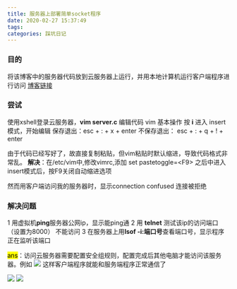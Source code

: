 ```yaml
---
title: 服务器上部署简单socket程序
date: 2020-02-27 15:37:49
tags: 
categories: 踩坑日记
---
```

<meta name="referrer" content="no-referrer" />


### 目的
将该博客中的服务器代码放到云服务器上运行，并用本地计算机运行客户端程序进行访问
[博客链接](https://blog.csdn.net/freedom1523646952/article/details/104336708)

### 尝试
使用xshell登录云服务器，**vim server.c** 编辑代码
vim 基本操作 
按 **i**  进入 insert模式，开始编辑
保存退出：esc + : + x + enter
不保存退出： esc + : + q  + ! + enter

由于代码已经写好了，故直接复制粘贴，但vim粘贴时默认缩进，导致代码格式非常乱。
**解决**：在/etc/vim中,修改vimrc,添加 set pastetoggle=\<F9>
之后中进入insert模式后，按F9关闭自动缩进选项

然而用客户端访问我的服务器时，显示connection confused
连接被拒绝

### 解决问题
1 用虚拟机**ping**服务器公网ip，显示能ping通
2 用 **telnet** 测试该ip的访问端口（设置为8000） 不能访问
3 在服务器上用**lsof -i:端口号**查看端口号，显示程序正在监听该端口

<mark>ans</mark>：访问云服务器需要配置安全组规则，配置完成后其他电脑才能访问该服务器。例如
![](https://img-blog.csdnimg.cn/20200227153022622.png)
这样客户端程序就能和服务端程序正常通信了


![](https://img-blog.csdnimg.cn/2020022715353485.png)
![](https://img-blog.csdnimg.cn/20200227153545763.png)
